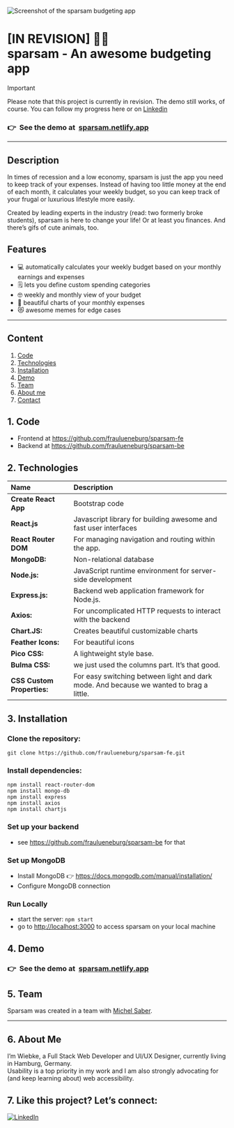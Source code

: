 ![Screenshot of the sparsam budgeting app](https://github.com/fraulueneburg/sparsam-fe/assets/122455194/19f8f53d-d6d4-4ae8-8ff1-127248585f21)

# [IN REVISION] 👷🐽<br />sparsam - An awesome budgeting app

> [!IMPORTANT]
> Please note that this project is currently in revision. The demo still works, of course. You can follow my progress here or on [Linkedin](https://linkedin.com/in/fraulueneburg)

### 👉&nbsp;&nbsp;See the demo at&nbsp;&nbsp;[sparsam.netlify.app](https://sparsam.netlify.app/)

---

## Description

In times of recession and a low economy, sparsam is just the app you need to keep track of your expenses. Instead of having too little money at the end of each month, it calculates your weekly budget, so you can keep track of your frugal or luxurious lifestyle more easily.

Created by leading experts in the industry (read: two formerly broke students), sparsam is here to change your life! Or at least you finances. And there’s gifs of cute animals, too.

## Features

- 💻 automatically calculates your weekly budget based on your monthly earnings and expenses
- 🗒️ lets you define custom spending categories
- 🤓 weekly and monthly view of your budget
- 🍰 beautiful charts of your monthly expenses
- 😻 awesome memes for edge cases

---

## Content

1. [Code](#1-code)
2. [Technologies](#2-technologies)
3. [Installation](#3-installation)
4. [Demo](#4-demo)
5. [Team](#5-team)
6. [About me](#6-about-me)
7. [Contact](#7-like-this-project-lets-connect)

## 1. Code

- Frontend at https://github.com/fraulueneburg/sparsam-fe
- Backend at https://github.com/fraulueneburg/sparsam-be

## 2. Technologies

| Name                       | Description                                                                             |
| :------------------------- | :-------------------------------------------------------------------------------------- |
| **Create React App**       | Bootstrap code                                                                          |
| **React.js**               | Javascript library for building awesome and fast user interfaces                        |
| **React Router DOM**       | For managing navigation and routing within the app.                                     |
| **MongoDB:**               | Non-relational database                                                                 |
| **Node.js:**               | JavaScript runtime environment for server-side development                              |
| **Express.js:**            | Backend web application framework for Node.js.                                          |
| **Axios:**                 | For uncomplicated HTTP requests to interact with the backend                            |
| **Chart.JS:**              | Creates beautiful customizable charts                                                   |
| **Feather Icons:**         | For beautiful icons                                                                     |
| **Pico CSS:**              | A lightweight style base.                                                               |
| **Bulma CSS:**             | we just used the columns part. It’s that good.                                          |
| **CSS Custom Properties:** | For easy switching between light and dark mode. And because we wanted to brag a little. |

## 3. Installation

### Clone the repository:

```
git clone https://github.com/fraulueneburg/sparsam-fe.git
```

### Install dependencies:

```
npm install react-router-dom
npm install mongo-db
npm install express
npm install axios
npm install chartjs
```

### Set up your backend

- see https://github.com/fraulueneburg/sparsam-be for that

### Set up MongoDB

- Install MongoDB 👉 https://docs.mongodb.com/manual/installation/
- Configure MongoDB connection

### Run Locally

- start the server: `npm start`
- go to [http://localhost:3000](http://localhost:3000) to access sparsam on your local machine

## 4. Demo

### 👉&nbsp;&nbsp;See the demo at&nbsp;&nbsp;[sparsam.netlify.app](https://sparsam.netlify.app/)

## 5. Team

Sparsam was created in a team with [Michel Saber](https://github.com/michelsaber).

---

## 6. About Me

I’m Wiebke, a Full Stack Web Developer and UI/UX Designer, currently living in Hamburg, Germany.  
Usability is a top priority in my work and I am also strongly advocating for (and keep learning about) web accessibility.

## 7. Like this project? Let’s connect:

<a href="https://linkedin.com/in/fraulueneburg" target="_blank">
<img alt="LinkedIn" src="https://img.shields.io/badge/-linkedin-1572B6?&style=for-the-badge&logo=css3&logoColor=white" />
</a>
